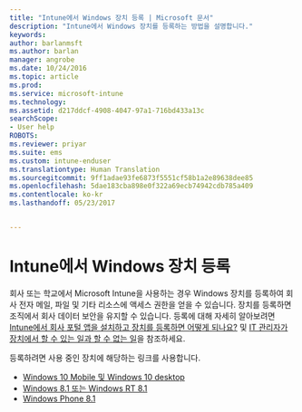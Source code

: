 ```yaml
---
title: "Intune에서 Windows 장치 등록 | Microsoft 문서"
description: "Intune에서 Windows 장치를 등록하는 방법을 설명합니다."
keywords: 
author: barlanmsft
ms.author: barlan
manager: angrobe
ms.date: 10/24/2016
ms.topic: article
ms.prod: 
ms.service: microsoft-intune
ms.technology: 
ms.assetid: d217ddcf-4908-4047-97a1-716bd433a13c
searchScope:
- User help
ROBOTS: 
ms.reviewer: priyar
ms.suite: ems
ms.custom: intune-enduser
ms.translationtype: Human Translation
ms.sourcegitcommit: 9ff1adae93fe6873f5551cf58b1a2e89638dee85
ms.openlocfilehash: 5dae183cba898e0f322a69ecb74942cdb785a409
ms.contentlocale: ko-kr
ms.lasthandoff: 05/23/2017


---
```



# <a name="enroll-your-windows-device-in-intune"></a>Intune에서 Windows 장치 등록

회사 또는 학교에서 Microsoft Intune을 사용하는 경우 Windows 장치를 등록하여 회사 전자 메일, 파일 및 기타 리소스에 액세스 권한을 얻을 수 있습니다. 장치를 등록하면 조직에서 회사 데이터 보안을 유지할 수 있습니다. 등록에 대해 자세히 알아보려면 [Intune에서 회사 포털 앱을 설치하고 장치를 등록하면 어떻게 되나요?](what-happens-if-you-install-the-company-portal-app-and-enroll-your-device-in-intune-windows.md) 및 [IT 관리자가 장치에서 할 수 있는 일과 할 수 없는 일](what-info-can-your-company-see-when-you-enroll-your-device-in-intune.md)을 참조하세요.

등록하려면 사용 중인 장치에 해당하는 링크를 사용합니다.

-  [Windows 10 Mobile 및 Windows 10 desktop](enroll-your-w10-phone-or-w10-pc-windows.md)
-  [Windows 8.1 또는 Windows RT 8.1](enroll-your-w81-or-rt81-windows.md)
-  [Windows Phone 8.1](enroll-your-wp81-windows.md)

